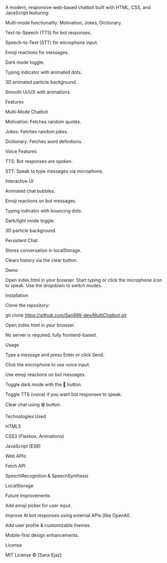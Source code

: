 A modern, responsive web-based chatbot built with HTML, CSS, and JavaScript featuring:

Multi-mode functionality: Motivation, Jokes, Dictionary.

Text-to-Speech (TTS) for bot responses.

Speech-to-Text (STT) for microphone input.

Emoji reactions for messages.

Dark mode toggle.

Typing indicator with animated dots.

3D animated particle background.

Smooth UI/UX with animations.

Features

Multi-Mode Chatbot

Motivation: Fetches random quotes.

Jokes: Fetches random jokes.

Dictionary: Fetches word definitions.

Voice Features

TTS: Bot responses are spoken.

STT: Speak to type messages via microphone.

Interactive UI

Animated chat bubbles.

Emoji reactions on bot messages.

Typing indicator with bouncing dots.

Dark/light mode toggle.

3D particle background.

Persistent Chat

Stores conversation in localStorage.

Clears history via the clear button.

Demo

Open index.html in your browser.
Start typing or click the microphone icon to speak.
Use the dropdown to switch modes.

Installation

Clone the repository:

git clone https://github.com/San999-dev/MultiChatbot.git


Open index.html in your browser.

No server is required; fully frontend-based.

Usage

Type a message and press Enter or click Send.

Click the microphone to use voice input.

Use emoji reactions on bot messages.

Toggle dark mode with the 🌙 button.

Toggle TTS (voice) if you want bot responses to speak.

Clear chat using 🗑 button.

Technologies Used

HTML5

CSS3 (Flexbox, Animations)

JavaScript (ES6)

Web APIs:

Fetch API

SpeechRecognition & SpeechSynthesis

LocalStorage

Future Improvements

Add emoji picker for user input.

Improve AI bot responses using external APIs (like OpenAI).

Add user profile & customizable themes.

Mobile-first design enhancements.

License

MIT License © [Sana Ejaz]
